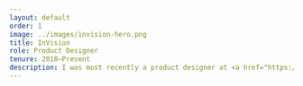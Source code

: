 ```yaml
---
layout: default
order: 1
image: ../images/invision-hero.png
title: InVision
role: Product Designer
tenure: 2018–Present
description: I was most recently a product designer at <a href="https://www.invisionapp.com/">InVision</a>, building tools to help designers and engineers work better together. InVision improves the way teams at 100% of the world’s fortune 100 companies—like Lyft, Hulu, and Shopify—stay in sync as their design decisions and products evolve.
---
```

